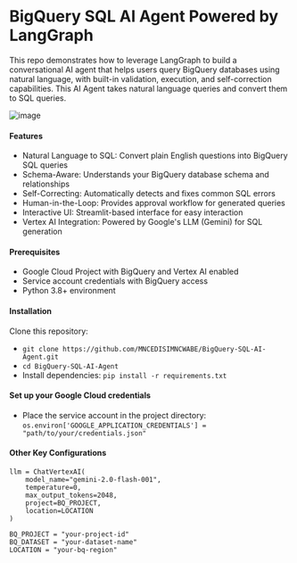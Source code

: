 # BigQuery SQL AI Agent Powered by LangGraph

This repo demonstrates how to leverage LangGraph to build a conversational AI agent that helps users query BigQuery databases using natural language, with built-in validation, execution, and self-correction capabilities. This AI Agent takes natural language queries and convert them to SQL queries.

![image](https://github.com/user-attachments/assets/f7af3c99-912f-4630-a13e-205c8e5806fc)


#### Features
- Natural Language to SQL: Convert plain English questions into BigQuery SQL queries
- Schema-Aware: Understands your BigQuery database schema and relationships
- Self-Correcting: Automatically detects and fixes common SQL errors
- Human-in-the-Loop: Provides approval workflow for generated queries
- Interactive UI: Streamlit-based interface for easy interaction
- Vertex AI Integration: Powered by Google's LLM (Gemini) for SQL generation

#### Prerequisites
- Google Cloud Project with BigQuery and Vertex AI enabled
- Service account credentials with BigQuery access
- Python 3.8+ environment

#### Installation
Clone this repository:
- ``git clone https://github.com/MNCEDISIMNCWABE/BigQuery-SQL-AI-Agent.git``
- ```cd BigQuery-SQL-AI-Agent```
- Install dependencies: ```pip install -r requirements.txt```

#### Set up your Google Cloud credentials
- Place the service account in the project directory: ```os.environ['GOOGLE_APPLICATION_CREDENTIALS'] = "path/to/your/credentials.json"```

#### Other Key Configurations
```
llm = ChatVertexAI(
    model_name="gemini-2.0-flash-001", 
    temperature=0,                     
    max_output_tokens=2048,             
    project=BQ_PROJECT,
    location=LOCATION
)

BQ_PROJECT = "your-project-id"         
BQ_DATASET = "your-dataset-name"       
LOCATION = "your-bq-region"
```


